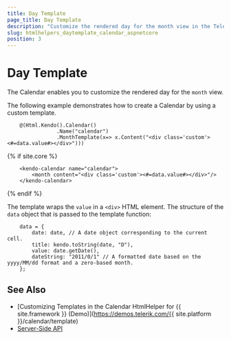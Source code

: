 ```yaml
---
title: Day Template
page_title: Day Template
description: "Customize the rendered day for the month view in the Telerik UI Calendar component for {{ site.framework }}."
slug: htmlhelpers_daytemplate_calendar_aspnetcore
position: 3
---
```


# Day Template

The Calendar enables you to customize the rendered day for the `month` view.

The following example demonstrates how to create a Calendar by using a custom template.

```HtmlHelper
    @(Html.Kendo().Calendar()
                .Name("calendar")
                .MonthTemplate(x=> x.Content("<div class='custom'><#=data.value#></div>")))
```
{% if site.core %}
```TagHelper
    <kendo-calendar name="calendar">
        <month content="<div class='custom'><#=data.value#></div>"/>
    </kendo-calendar>
```
{% endif %}

The template wraps the `value` in a `<div>` HTML element. The structure of the `data` object that is passed to the template function:

```
    data = {
        date: date, // A date object corresponding to the current cell.
        title: kendo.toString(date, "D"),
        value: date.getDate(),
        dateString: "2011/0/1" // A formatted date based on the yyyy/MM/dd format and a zero-based month.
    };
```

## See Also

* [Customizing Templates in the Calendar HtmlHelper for {{ site.framework }} (Demo)](https://demos.telerik.com/{{ site.platform }}/calendar/template)
* [Server-Side API](/api/calendar)

